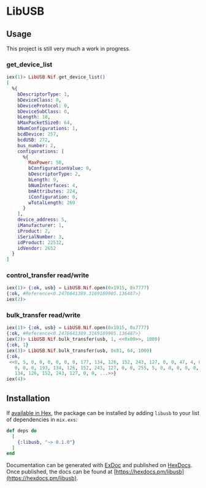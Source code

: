 # LibUSB

## Usage

This project is still very much a work in progress.

### get_device_list

```elixir
iex(1)> LibUSB.Nif.get_device_list()
[
  %{
    bDescriptorType: 1,
    bDeviceClass: 0,
    bDeviceProtocol: 0,
    bDeviceSubClass: 0,
    bLength: 18,
    bMaxPacketSize0: 64,
    bNumConfigurations: 1,
    bcdDevice: 257,
    bcdUSB: 272,
    bus_number: 2,
    configurations: [
      %{
        MaxPower: 50,
        bConfigurationValue: 0,
        bDescriptorType: 2,
        bLength: 9,
        bNumInterfaces: 4,
        bmAttributes: 224,
        iConfiguration: 0,
        wTotalLength: 269
      }
    ],
    device_address: 5,
    iManufacturer: 1,
    iProduct: 2,
    iSerialNumber: 3,
    idProduct: 22532,
    idVendor: 2652
  }
]
```

### control_transfer read/write

```elixir
iex(1)> {:ok, usb} = LibUSB.Nif.open(0x1915, 0x7777)
{:ok, #Reference<0.2476641389.3169189905.136487>}
iex(2)>
```

### bulk_transfer read/write

```elixir
iex(1)> {:ok, usb} = LibUSB.Nif.open(0x1915, 0x7777)
{:ok, #Reference<0.2476641389.3169189905.136487>}
iex(2)> LibUSB.Nif.bulk_transfer(usb, 1, <<0x00>>, 1000)
{:ok, 1}
iex(3)> LibUSB.Nif.bulk_transfer(usb, 0x81, 64, 1000)
{:ok,
 <<0, 5, 0, 0, 0, 0, 0, 0, 177, 134, 126, 152, 243, 127, 0, 0, 47, 4, 0, 0, 0,
   0, 0, 0, 193, 134, 126, 152, 243, 127, 0, 0, 255, 5, 0, 0, 0, 0, 0, 0, 209,
   134, 126, 152, 243, 127, 0, 0, ...>>}
iex(4)>
```

## Installation

If [available in Hex](https://hex.pm/docs/publish), the package can be installed
by adding `libusb` to your list of dependencies in `mix.exs`:

```elixir
def deps do
  [
    {:libusb, "~> 0.1.0"}
  ]
end
```

Documentation can be generated with [ExDoc](https://github.com/elixir-lang/ex_doc)
and published on [HexDocs](https://hexdocs.pm). Once published, the docs can
be found at [https://hexdocs.pm/libusb](https://hexdocs.pm/libusb).

